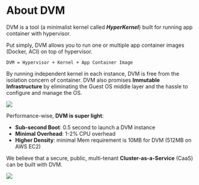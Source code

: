 # About DVM

DVM is a tool (a minimalist kernel called ***HyperKernel***) built for running app container with hypervisor.

Put simply, DVM allows you to run one or multiple app container images (Docker, ACI) on top of hypervisor.

    DVM = Hypervisor + Kernel + App Container Image

By running independent kernel in each instance, DVM is free from the isolation concern of container. DVM also promises **Immutable Infrastructure** by eliminating the Guest OS middle layer and the hassle to configure and manage the OS.

![](https://trello-attachments.s3.amazonaws.com/552cb61fef93933ed62b9135/871x357/1c24746b58ab3aaadd5988216c8c2df1/upload_2015-04-14_at_3.05.23_pm.png)

Performance-wise, **DVM is super light**:

- **Sub-second Boot**: 0.5 second to launch a DVM instance
- **Minimal Overhead**: 1-2% CPU overhead
- **Higher Density**: minimal Mem requirement is 10MB for DVM (512MB on AWS EC2)

We believe that a secure, public, multi-tenant **Cluster-as-a-Service** (CaaS) can be built with DVM.

![](https://trello-attachments.s3.amazonaws.com/552ba9ad83b51945d06ef23b/940x238/9e7346bfd21bc756361c70d8397e76f2/upload_2015-04-13_at_7.58.15_pm.png)




